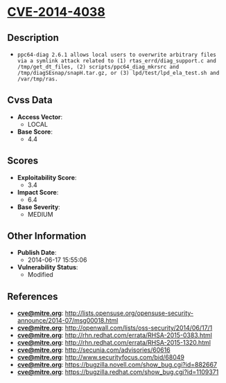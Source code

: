 
# [CVE-2014-4038](http://lists.opensuse.org/opensuse-security-announce/2014-07/msg00018.html)

## Description

- `ppc64-diag 2.6.1 allows local users to overwrite arbitrary files via a symlink attack related to (1) rtas_errd/diag_support.c and /tmp/get_dt_files, (2) scripts/ppc64_diag_mkrsrc and /tmp/diagSEsnap/snapH.tar.gz, or (3) lpd/test/lpd_ela_test.sh and /var/tmp/ras.`

## Cvss Data

- **Access Vector**:
  - LOCAL
- **Base Score**:
  - 4.4

## Scores

- **Exploitability Score**:
  - 3.4
- **Impact Score**:
  - 6.4
- **Base Severity**:
  - MEDIUM

## Other Information

- **Publish Date**:
  - 2014-06-17 15:55:06
- **Vulnerability Status**:
  - Modified

## References

- **cve@mitre.org**: http://lists.opensuse.org/opensuse-security-announce/2014-07/msg00018.html
- **cve@mitre.org**: http://openwall.com/lists/oss-security/2014/06/17/1
- **cve@mitre.org**: http://rhn.redhat.com/errata/RHSA-2015-0383.html
- **cve@mitre.org**: http://rhn.redhat.com/errata/RHSA-2015-1320.html
- **cve@mitre.org**: http://secunia.com/advisories/60616
- **cve@mitre.org**: http://www.securityfocus.com/bid/68049
- **cve@mitre.org**: https://bugzilla.novell.com/show_bug.cgi?id=882667
- **cve@mitre.org**: https://bugzilla.redhat.com/show_bug.cgi?id=1109371
